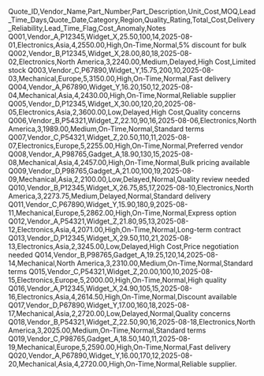 Quote_ID,Vendor_Name,Part_Number,Part_Description,Unit_Cost,MOQ,Lead_Time_Days,Quote_Date,Category,Region,Quality_Rating,Total_Cost,Delivery_Reliability,Lead_Time_Flag,Cost_Anomaly,Notes
Q001,Vendor_A,P12345,Widget_X,25.50,100,14,2025-08-01,Electronics,Asia,4,2550.00,High,On-Time,Normal,5% discount for bulk
Q002,Vendor_B,P12345,Widget_X,28.00,80,18,2025-08-02,Electronics,North America,3,2240.00,Medium,Delayed,High Cost,Limited stock
Q003,Vendor_C,P67890,Widget_Y,15.75,200,10,2025-08-03,Mechanical,Europe,5,3150.00,High,On-Time,Normal,Fast delivery
Q004,Vendor_A,P67890,Widget_Y,16.20,150,12,2025-08-04,Mechanical,Asia,4,2430.00,High,On-Time,Normal,Reliable supplier
Q005,Vendor_D,P12345,Widget_X,30.00,120,20,2025-08-05,Electronics,Asia,2,3600.00,Low,Delayed,High Cost,Quality concerns
Q006,Vendor_B,P54321,Widget_Z,22.10,90,16,2025-08-06,Electronics,North America,3,1989.00,Medium,On-Time,Normal,Standard terms
Q007,Vendor_C,P54321,Widget_Z,20.50,110,11,2025-08-07,Electronics,Europe,5,2255.00,High,On-Time,Normal,Preferred vendor
Q008,Vendor_A,P98765,Gadget_A,18.90,130,15,2025-08-08,Mechanical,Asia,4,2457.00,High,On-Time,Normal,Bulk pricing available
Q009,Vendor_D,P98765,Gadget_A,21.00,100,19,2025-08-09,Mechanical,Asia,2,2100.00,Low,Delayed,Normal,Quality review needed
Q010,Vendor_B,P12345,Widget_X,26.75,85,17,2025-08-10,Electronics,North America,3,2273.75,Medium,Delayed,Normal,Standard delivery
Q011,Vendor_C,P67890,Widget_Y,15.90,180,9,2025-08-11,Mechanical,Europe,5,2862.00,High,On-Time,Normal,Express option
Q012,Vendor_A,P54321,Widget_Z,21.80,95,13,2025-08-12,Electronics,Asia,4,2071.00,High,On-Time,Normal,Long-term contract
Q013,Vendor_D,P12345,Widget_X,29.50,110,21,2025-08-13,Electronics,Asia,2,3245.00,Low,Delayed,High Cost,Price negotiation needed
Q014,Vendor_B,P98765,Gadget_A,19.25,120,14,2025-08-14,Mechanical,North America,3,2310.00,Medium,On-Time,Normal,Standard terms
Q015,Vendor_C,P54321,Widget_Z,20.00,100,10,2025-08-15,Electronics,Europe,5,2000.00,High,On-Time,Normal,High quality
Q016,Vendor_A,P12345,Widget_X,24.90,105,15,2025-08-16,Electronics,Asia,4,2614.50,High,On-Time,Normal,Discount available
Q017,Vendor_D,P67890,Widget_Y,17.00,160,18,2025-08-17,Mechanical,Asia,2,2720.00,Low,Delayed,Normal,Quality concerns
Q018,Vendor_B,P54321,Widget_Z,22.50,90,16,2025-08-18,Electronics,North America,3,2025.00,Medium,On-Time,Normal,Standard terms
Q019,Vendor_C,P98765,Gadget_A,18.50,140,11,2025-08-19,Mechanical,Europe,5,2590.00,High,On-Time,Normal,Fast delivery
Q020,Vendor_A,P67890,Widget_Y,16.00,170,12,2025-08-20,Mechanical,Asia,4,2720.00,High,On-Time,Normal,Reliable supplier.